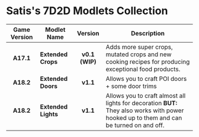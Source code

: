 # Satis's 7D2D Modlets Collection

| Game Version | Modlet Name | Version | Description |
| :----------: | ----------- | :-----: | ----------- |
| **A17.1** | **Extended Crops** | **v0.1 (WIP)** | Adds more super crops, mutated crops and new cooking recipes for producing exceptional food products. |
| **A18.2** | **Extended Doors** | **v1.1** | Allows you to craft POI doors + some door trims |
| **A18.2** | **Extended Lights** | **v1.1** | Allows you to craft almost all lights for decoration **BUT:** They also works with power hooked up to them and can be turned on and off. |



